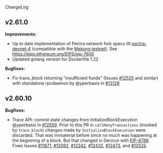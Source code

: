 ChangeLog
## v2.61.0

**Improvements:**

- Up to date implementation of Pectra network fork specs till [pectra-devnet-4](https://notes.ethereum.org/@ethpandaops/pectra-devnet-4)
(compatible with the [Mekong testnet](https://blog.ethereum.org/2024/11/07/introducing-mekong-testnet)).
See https://eips.ethereum.org/EIPS/eip-7600
- Updated golang version for Dockerfile 1.22

**Bugfixes:**

- Fix trace_block returning "insufficient funds" (Issues [#12525](https://github.com/erigontech/erigon/issues/12525) and similar) with standalone rpcdaemon by @yperbasis in [#13128](https://github.com/erigontech/erigon/issues/13128)


## v2.60.10

**Bugfixes:**

- Trace API: commit state changes from InitializeBlockExecution @yperbasis in [#12559](https://github.com/erigontech/erigon/pull/12559).
Prior to this PR in `callManyTransactions` (invoked by `trace_block`)
changes made by `InitializeBlockExecution` were discarded. That was immaterial before since no much was
happening at the beginning of a block. But that changed in Dencun with
[EIP-4788](https://eips.ethereum.org/EIPS/eip-4788).
Fixes Issues 
[#11871](https://github.com/erigontech/erigon/issues/11871),
[#12092](https://github.com/erigontech/erigon/issues/12092),
[#12242](https://github.com/erigontech/erigon/issues/12242),
[#12432](https://github.com/erigontech/erigon/issues/12432),
[#12473](https://github.com/erigontech/erigon/issues/12473),
and [#12525](https://github.com/erigontech/erigon/issues/12525).
